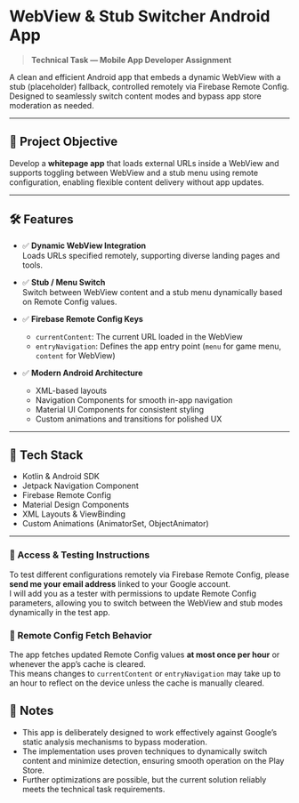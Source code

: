 # WebView & Stub Switcher Android App

> **Technical Task — Mobile App Developer Assignment**

A clean and efficient Android app that embeds a dynamic WebView with a stub (placeholder) fallback, controlled remotely via Firebase Remote Config. Designed to seamlessly switch content modes and bypass app store moderation as needed.

---

## 🎯 Project Objective

Develop a **whitepage app** that loads external URLs inside a WebView and supports toggling between WebView and a stub menu using remote configuration, enabling flexible content delivery without app updates.

---

## 🛠️ Features

- ✅ **Dynamic WebView Integration**  
  Loads URLs specified remotely, supporting diverse landing pages and tools.

- ✅ **Stub / Menu Switch**  
  Switch between WebView content and a stub menu dynamically based on Remote Config values.

- ✅ **Firebase Remote Config Keys**  
  - `currentContent`: The current URL loaded in the WebView  
  - `entryNavigation`: Defines the app entry point (`menu` for game menu, `content` for WebView)

- ✅ **Modern Android Architecture**  
  - XML-based layouts  
  - Navigation Components for smooth in-app navigation  
  - Material UI Components for consistent styling  
  - Custom animations and transitions for polished UX

---

## 🔧 Tech Stack

- Kotlin & Android SDK  
- Jetpack Navigation Component  
- Firebase Remote Config  
- Material Design Components  
- XML Layouts & ViewBinding  
- Custom Animations (AnimatorSet, ObjectAnimator)

---

### 🔑 Access & Testing Instructions

To test different configurations remotely via Firebase Remote Config, please **send me your email address** linked to your Google account.  
I will add you as a tester with permissions to update Remote Config parameters, allowing you to switch between the WebView and stub modes dynamically in the test app.

### 🔄 Remote Config Fetch Behavior

The app fetches updated Remote Config values **at most once per hour** or whenever the app’s cache is cleared.  
This means changes to `currentContent` or `entryNavigation` may take up to an hour to reflect on the device unless the cache is manually cleared.

## 📝 Notes

- This app is deliberately designed to work effectively against Google’s static analysis mechanisms to bypass moderation.
- The implementation uses proven techniques to dynamically switch content and minimize detection, ensuring smooth operation on the Play Store.
- Further optimizations are possible, but the current solution reliably meets the technical task requirements.
